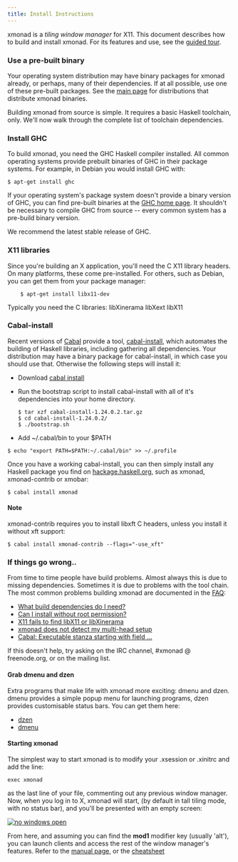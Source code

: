 ```yaml
---
title: Install Instructions
---
```


xmonad is a _tiling window manager_ for X11\. This document describes how to build and install xmonad. For its features and use, see the [guided tour](./tour.html).

### Use a pre-built binary

Your operating system distribution may have binary packages for xmonad already, or perhaps, many of their dependencies. If at all possible, use one of these pre-built packages. See the [main page](index.html) for distributions that distribute xmonad binaries.

Building xmonad from source is simple. It requires a basic Haskell toolchain, only. We'll now walk through the complete list of toolchain dependencies.

### Install GHC

To build xmonad, you need the GHC Haskell compiler installed. All common operating systems provide prebuilt binaries of GHC in their package systems. For example, in Debian you would install GHC with:

```
$ apt-get install ghc
```

If your operating system's package system doesn't provide a binary version of GHC, you can find pre-built binaries at the [GHC home page](https://haskell.org/ghc). It shouldn't be necessary to compile GHC from source -- every common system has a pre-build binary version.

We recommend the latest stable release of GHC.

### X11 libraries

Since you're building an X application, you'll need the C X11 library headers. On many platforms, these come pre-installed. For others, such as Debian, you can get them from your package manager:

```
    $ apt-get install libx11-dev
```

Typically you need the C libraries: libXinerama libXext libX11

<div id="cabal-install">

### Cabal-install

</div>

Recent versions of [Cabal](https://haskell.org/cabal) provide a tool, [cabal-install](https://hackage.haskell.org/package/cabal-install), which automates the building of Haskell libraries, including gathering all dependencies. Your distribution may have a binary package for cabal-install, in which case you should use that. Otherwise the following steps will install it:

*   Download [cabal install](https://hackage.haskell.org/package/cabal-install)
*   Run the bootstrap script to install cabal-install with all of it's dependencies into your home directory.

    ```
    $ tar xzf cabal-install-1.24.0.2.tar.gz
    $ cd cabal-install-1.24.0.2/
    $ ./bootstrap.sh
    ```

*   Add ~/.cabal/bin to your $PATH

```
$ echo "export PATH=$PATH:~/.cabal/bin" >> ~/.profile
```

Once you have a working cabal-install, you can then simply install any Haskell package you find on [hackage.haskell.org](https://hackage.haskell.org), such as xmonad, xmonad-contrib or xmobar:

```
$ cabal install xmonad
```

#### Note

xmonad-contrib requires you to install libxft C headers, unless you install it without xft support:

```
$ cabal install xmonad-contrib --flags="-use_xft"
```

### If things go wrong..

From time to time people have build problems. Almost always this is due to missing dependencies. Sometimes it is due to problems with the tool chain. The most common problems building xmonad are documented in the [FAQ](https://wiki.haskell.org/Xmonad/Frequently_asked_questions):

*   [What build dependencies do I need?](https://wiki.haskell.org/Xmonad/Frequently_asked_questions#What_build_dependencies_does_xmonad_have.3F)
*   [Can I install without root permission?](https://wiki.haskell.org/Xmonad/Frequently_asked_questions#Can_I_install_without_root_permission.3F)
*   [X11 fails to find libX11 or libXinerama](https://wiki.haskell.org/Xmonad/Frequently_asked_questions#X11_fails_to_find_libX11_or_libXinerama)
*   [xmonad does not detect my multi-head setup](https://wiki.haskell.org/Xmonad/Frequently_asked_questions#xmonad_does_not_detect_my_multi-head_setup)
*   [Cabal: Executable stanza starting with field ...](https://wiki.haskell.org/Xmonad/Frequently_asked_questions#Cabal:_Executable_stanza_starting_with_field_.27flag_small_base_description.27)

If this doesn't help, try asking on the IRC channel, #xmonad @ freenode.org, or on the mailing list.

#### Grab dmenu and dzen

Extra programs that make life with xmonad more exciting: dmenu and dzen. dmenu provides a simple popup menu for launching programs, dzen provides customisable status bars. You can get them here:

*   [dzen](http://gotmor.googlepages.com/dzen)
*   [dmenu](https://tools.suckless.org/dmenu/)


#### Starting xmonad


The simplest way to start xmonad is to modify your .xsession or .xinitrc and add the line:

```
exec xmonad
```

as the last line of your file, commenting out any previous window manager. Now, when you log in to X, xmonad will start, (by default in tall tiling mode, with no status bar), and you'll be presented with an empty screen:

[![no windows open]({{site.url}}/images/overview/empty.png)]({{site.url}}/images/overview/large/empty.png)

From here, and assuming you can find the **mod1** modifier key (usually 'alt'), you can launch clients and access the rest of the window manager's features. Refer to the [manual page](./manpage.html), or the [cheatsheet](https://wiki.haskell.org/wikiupload/b/b8/Xmbindings.png)
